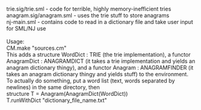 trie.sig/trie.sml - code for terrible, highly memory-inefficient tries<br/>
anagram.sig/anagram.sml - uses the trie stuff to store anagrams<br/>
nj-main.sml - contains code to read in a dictionary file and take user input for SML/NJ use<br/>
<br/>
Usage:<br/>
CM.make "sources.cm"<br/>
This adds a structure WordDict : TRIE (the trie implementation), a functor AnagramDict : ANAGRAMDICT (it takes a trie implementation and yields an anagram dictionary thingy), and a functor Anagram : ANAGRAMFINDER (it takes an anagram dictionary thingy and yields stuff) to the environment.<br/>
To actually do something, put a word list (text, words separated by newlines) in the same directory, then<br/>
structure T = Anagram(AnagramDict(WordDict))<br/>
T.runWithDict "dictionary_file_name.txt"